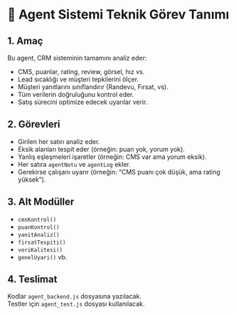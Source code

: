 # 🤖 Agent Sistemi Teknik Görev Tanımı

## 1. Amaç
Bu agent, CRM sisteminin tamamını analiz eder:
- CMS, puanlar, rating, review, görsel, hız vs.
- Lead sıcaklığı ve müşteri tepkilerini ölçer.
- Müşteri yanıtlarını sınıflandırır (Randevu, Fırsat, vs).
- Tüm verilerin doğruluğunu kontrol eder.
- Satış sürecini optimize edecek uyarılar verir.

## 2. Görevleri
- Girilen her satırı analiz eder.
- Eksik alanları tespit eder (örneğin: puan yok, yorum yok).
- Yanlış eşleşmeleri işaretler (örneğin: CMS var ama yorum eksik).
- Her satıra `agentNotu` ve `agentLog` ekler.
- Gerekirse çalışanı uyarır (örneğin: “CMS puanı çok düşük, ama rating yüksek”).

## 3. Alt Modüller
- `cmsKontrol()`
- `puanKontrol()`
- `yanitAnaliz()`
- `firsatTespiti()`
- `veriKalitesi()`
- `genelUyari()` vb.

## 4. Teslimat
Kodlar `agent_backend.js` dosyasına yazılacak.  
Testler için `agent_test.js` dosyası kullanılacak.

